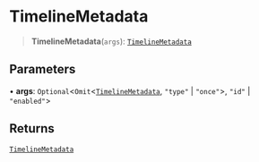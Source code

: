 # TimelineMetadata

> **TimelineMetadata**(`args`): [`TimelineMetadata`](reference/functions/TimelineMetadata.md)

## Parameters

• **args**: `Optional`<`Omit`<[`TimelineMetadata`](reference/functions/TimelineMetadata.md), `"type"` | `"once"`>, `"id"` | `"enabled"`>

## Returns

[`TimelineMetadata`](reference/functions/TimelineMetadata.md)
